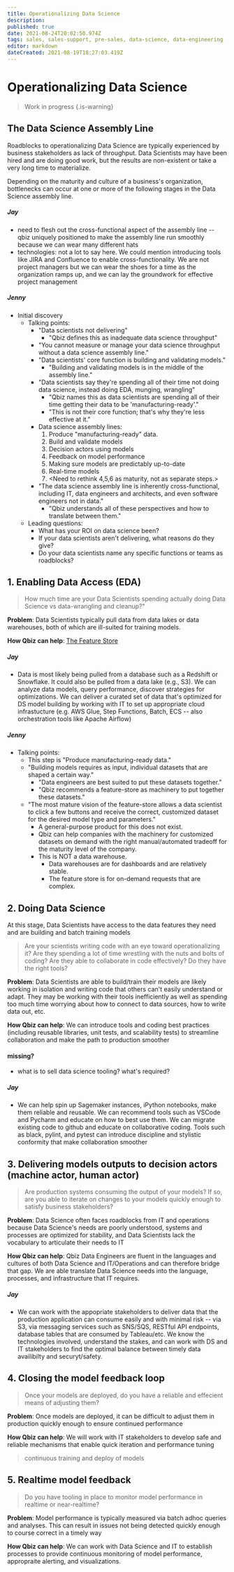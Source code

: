 ```yaml
---
title: Operationalizing Data Science
description: 
published: true
date: 2021-08-24T20:02:50.974Z
tags: sales, sales-support, pre-sales, data-science, data-engineering
editor: markdown
dateCreated: 2021-08-19T18:27:03.419Z
---
```


# Operationalizing Data Science
> Work in progress
{.is-warning}


## The Data Science Assembly Line
Roadblocks to operationalizing Data Science are typically experienced by business stakeholders as lack of throughput. Data Scientists may have been hired and are doing good work, but the results are non-existent or take a very long time to materialize.

Depending on the maturity and culture of a business's organization, bottlenecks can occur at one or more of the following stages in the Data Science assembly line.
  
##### Jay
- need to flesh out the cross-functional aspect of the assembly line -- qbiz uniquely positioned to make the assembly line run smoothly because we can wear many different hats
- technologies: not a lot to say here. We could mention introducing tools like JIRA and Confluence to enable cross-functionality. We are not project managers but we can wear the shoes for a time as the organization ramps up, and we can lay the groundwork for effective project management

##### Jenny
- Initial discovery
  - Talking points:
    - "Data scientists not delivering"
      - "Qbiz defines this as inadequate data science throughput"
    - "You cannot measure or manage your data science throughput without a data science assembly line."
    - "Data scientists' core function is building and validating models."
      - "Building and validating models is in the middle of the assembly line."
    - "Data scientists say they're spending all of their time not doing data science, instead doing EDA, munging, wrangling"
      - "Qbiz names this as data scientists are spending all of their time getting their data to be 'manufacturing-ready'."
      - "This is not their core function; that's why they're less effective at it."
    - Data science assembly lines:
      1. Produce "manufacturing-ready" data.
      2. Build and validate models
      3. Decision actors using models
      4. Feedback on model performance
      5. Making sure models are predictably up-to-date
      6. Real-time models
      7. &lt;Need to rethink 4,5,6 as maturity, not as separate steps.&gt;
    - "The data science assembly line is inherently cross-functional, including IT, data engineers and architects, and even software engineers not in data."
      - "Qbiz understands all of these perspectives and how to translate between them."
  - Leading questions:
    - What has your ROI on data science been?
    - If your data scientists aren't delivering, what reasons do they give?
    - Do your data scientists name any specific functions or teams as roadblocks?

## 1. Enabling Data Access (EDA)

> How much time are your Data Scientists spending actually doing Data Science vs data-wrangling and cleanup?"

**Problem**: Data Scientists typically pull data from data lakes or data warehouses, both of which are ill-suited for training models.


**How Qbiz can help**: [The Feature Store](/sales-enablement/nibbles/sales-enablement/ds-feature-store)

##### Jay
- Data is most likely being pulled from a database such as a Redshift or Snowflake. It could also be pulled from a data lake (e.g., S3). We can analyze data models, query performance, discover strategies for optimizations. We can deliver a curated set of data that's optimized for DS model building by working with IT to set up appropriate cloud infrastucture (e.g. AWS Glue, Step Functions, Batch, ECS -- also orchestration tools like Apache Airflow)

##### Jenny
- Talking points:
  - This step is "Produce manufacturing-ready data."
  - "Building models requires as input, individual datasets that are shaped a certain way."
    - "Data engineers are best suited to put these datasets together."
    - "Qbiz recommends a feature-store as machinery to put together these datasets."
  - "The most mature vision of the feature-store allows a data scientist to click a few buttons and receive the correct, customized dataset for the desired model type and parameters."
    - A general-purpose product for this does not exist.
    - Qbiz can help companies with the machinery for customized datasets on demand with the right manual/automated tradeoff for the maturity level of the company.
    - This is NOT a data warehouse.
      - Data warehouses are for dashboards and are relatively stable.
      - The feature store is for on-demand requests that are complex.

## 2. Doing Data Science

At this stage, Data Scientists have access to the data features they need and are building and batch training models

> Are your scientists writing code with an eye toward operationalizing it? Are they spending a lot of time wrestling with the nuts and bolts of coding? Are they able to collaborate in code effectively? Do they have the right tools?

**Problem**: Data Scientists are able to build/train their models are likely working in isolation and writing code that others can't easily understand or adapt. They may be working with their tools inefficiently as well as spending too much time worrying about how to connect to data sources, how to write data out, etc.

**How Qbiz can help**: We can introduce tools and coding best practices (including reusable libraries, unit tests, and scalability tests) to streamline collaboration and make the path to production smoother


#### missing?
* what is to sell data science tooling? what's required?

##### Jay
- We can help spin up Sagemaker instances, iPython notebooks, make them reliable and reusable. We can recommend tools such as VSCode and Pycharm and educate on how to best use them. We can migrate existing code to github and educate on collaborative coding. Tools such as black, pylint, and pytest can introduce discipline and stylistic conformity that make collaboration smoother

## 3. Delivering models outputs to decision actors (machine actor, human actor)
> Are production systems consuming the output of your models? If so, are you able to iterate on changes to your models quickly enough to satisfy business stakeholders?

**Problem**: Data Science often faces roadblocks from IT and operations because Data Science's needs are poorly understood, systems and processes are optimized for stability, and Data Scientists lack the vocabulary to articulate their needs to IT

**How Qbiz can help**: Qbiz Data Engineers are fluent in the languages and cultures of both Data Science and IT/Operations and can therefore bridge that gap. We are able translate Data Science needs into the language, processes, and infrastructure that IT requires.

##### Jay
- We can work with the appopriate stakeholders to deliver data that the production application can consume easily and with minimal risk -- via S3, via messaging services such as SNS/SQS, RESTful API endpoints, database tables that are consumed by Tableau/etc. We know the technologies involved, understand the stakes, and can work with DS and IT stakeholders to find the optimal balance between timely data availibilty and securyt/safety.




## 4. Closing the model feedback loop

> Once your models are deployed, do you have a reliable and effecient means of adjusting them?

**Problem**: Once models are deployed, it can be difficult to adjust them in production quickly enough to ensure continued performance

**How Qbiz can help**: We will work with IT stakeholders to develop safe and reliable mechanisms that enable quick iteration and performance tuning

> continuous training and deploy of models

## 5. Realtime model feedback

> Do you have tooling in place to monitor model performance in realtime or near-realtime?

**Problem**: Model performance is typically measured via batch adhoc queries and analyses. This can result in issues not being detected quickly enough to course correct in a timely way

**How Qbiz can help**: We can work with Data Science and IT to establish processes to provide continuous monitoring of model performance, appropraite alerting, and visualizations.

